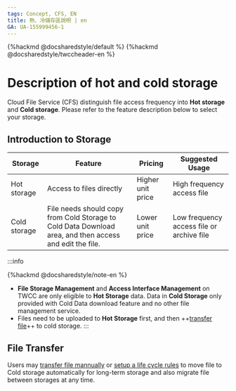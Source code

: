 ```yaml
---
tags: Concept, CFS, EN
title: 熱、冷儲存區說明 | en
GA: UA-155999456-1
---
```


{%hackmd @docsharedstyle/default %}
{%hackmd @docsharedstyle/twccheader-en %}


# Description of hot and cold storage

Cloud File Service (CFS) distinguish file access frequency into **Hot storage** and **Cold storage**. 
Please refer to the feature description below to select your storage.


## Introduction to Storage

| Storage | Feature |Pricing |Suggested Usage |
| -------- | -------- | -------- | -------- |
| Hot storage     | Access to files directly  | Higher unit price  | High frequency access file     |
| Cold storage     | File needs should copy from Cold Storage to Cold Data Download area, and then access and edit the file.  | Lower unit price  | Low frequency access file or archive file     |


:::info

{%hackmd @docsharedstyle/note-en %}

- **File Storage Management** and **Access Interface Management** on TWCC are only eligible to **Hot Storage** data. Data in **Cold Storage** only provided with Cold Data download feature and no other file management service.
- Files need to be uploaded to **Hot Storage** first, and then ++[transfer file](#File-Transfer)++ to cold storage.
:::


## File Transfer

Users may [transfer file mannually](https://man.twcc.ai/@twccdocs/guide-cfs-move-retrieve-data-en) or [setup a life cycle rules](https://man.twcc.ai/@twccdocs/guide-cfs-lifecycle-mngmnt-en) to move file to Cold storage automatically for long-term storage and also migrate file between storages at any time.
